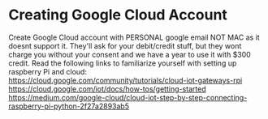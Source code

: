# __Creating Google Cloud Account__

Create Google Cloud account with PERSONAL google email NOT MAC as it doesnt support it.
They'll ask for your debit/credit stuff, but they wont charge you without your consent and we have a year to use it with $300 credit.
Read the following links to familiarize yourself with setting up raspberry Pi and cloud:
  https://cloud.google.com/community/tutorials/cloud-iot-gateways-rpi
  https://cloud.google.com/iot/docs/how-tos/getting-started
  https://medium.com/google-cloud/cloud-iot-step-by-step-connecting-raspberry-pi-python-2f27a2893ab5 
  

